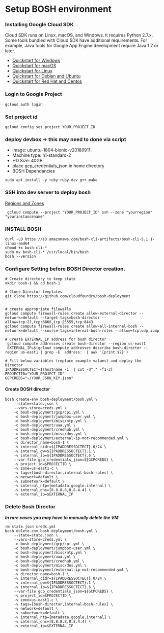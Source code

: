 # Setup BOSH environment

### Installing Google Cloud SDK
Cloud SDK runs on Linux, macOS, and Windows. It requires Python 2.7.x. Some tools bundled with Cloud SDK have additional requirements. For example, Java tools for Google App Engine development require Java 1.7 or later.
* [Quickstart for Windows](https://cloud.google.com/sdk/docs/quickstart-windows)
* [Quickstart for macOS](https://cloud.google.com/sdk/docs/quickstart-macos)
* [Quickstart for Linux](https://cloud.google.com/sdk/docs/quickstart-linux)
* [Quickstart for Debian and Ubuntu](https://cloud.google.com/sdk/docs/quickstart-debian-ubuntu)
* [Quickstart for Red Hat and Centos](https://cloud.google.com/sdk/docs/quickstart-redhat-centos)


### Login to Google Project
```
gcloud auth login
```

### Set project id
```
gcloud config set project YOUR_PROJECT_ID
```


### deploy devbox -> this may need to done via script

* image: ubuntu-1804-bionic-v20180911
* Machine type: n1-standard-2
* HD Size: 	40GB
* place gcp_credentials_json in home directory
* BOSH Dependancies
```
sudo apt install -y ruby ruby-dev g++ make
```

### SSH into dev server to deploy bosh
[Regions and Zones](https://cloud.google.com/compute/docs/regions-zones/)
```
 gcloud compute --project "YOUR_PROJECT_ID" ssh --zone "yourregion" "yourinstancename"
```

### INSTALL  BOSH
```
curl -LO https://s3.amazonaws.com/bosh-cli-artifacts/bosh-cli-5.1.1-linux-amd64
chmod +x bosh-cli-*
sudo mv bosh-cli-* /usr/local/bin/bosh
bosh --version
```

### Configure Setting before BOSH Director creation.
```
# Create directory to keep state
mkdir bosh-1 && cd bosh-1

# Clone Director templates
git clone https://github.com/cloudfoundry/bosh-deployment


# create appropriate filewalls
gcloud compute firewall-rules create allow-external-director --network=default --target-tags=bosh-director --allow=tcp:22,tcp:6868,tcp:25555,tcp:8443
gcloud compute firewall-rules create allow-all-internal-bosh --network=default --source-tags=internal-bosh-rules --allow=tcp,udp,icmp

# Create EXTERNAL_IP address for bosh director
 gcloud compute addresses create bosh-director --region us-east1
 EXTERNAL_IP=$(gcloud compute addresses describe bosh-director --region us-east1 | grep -E  address:  | awk '{print $2}')

# Fill below variables (replace example values) and deploy the Director
IPADDRESSOCTECT=$(hostname -i  | cut -d"." -f1-3)
PROJECTID="YOUR_PROJECT_ID"
GCPCREDS="~/YOUR_JSON_KEY.json"
```

#### Create BOSH director
```
bosh create-env bosh-deployment/bosh.yml \
    --state=state.json \
    --vars-store=creds.yml \
    -o bosh-deployment/gcp/cpi.yml \
    -o bosh-deployment/jumpbox-user.yml \
    -o bosh-deployment/misc/ntp.yml \
    -o bosh-deployment/uaa.yml \
    -o bosh-deployment/credhub.yml \
    -o bosh-deployment/misc/dns.yml \
    -o bosh-deployment/external-ip-not-recommended.yml \
    -v director_name=bosh-1 \
    -v internal_cidr=${IPADDRESSOCTECT}.0/24 \
    -v internal_gw=${IPADDRESSOCTECT}.1 \
    -v internal_ip=${IPADDRESSOCTECT}.6 \
    --var-file gcp_credentials_json=${GCPCREDS} \
    -v project_id=$PROJECTID \
    -v zone=us-east1-c \
    -v tags=[bosh-director,internal-bosh-rules] \
    -v network=default \
    -v subnetwork=default \
    -v internal_ntp=[metadata.google.internal] \
    -v internal_dns=[8.8.8.8,8.8.4.4] \
    -v external_ip=$EXTERNAL_IP
```

### Delete Bosh Director
***In rare cases you may have to manually delete the VM***
```
rm state.json creds.yml
bosh delete-env bosh-deployment/bosh.yml \
    --state=state.json \
    --vars-store=creds.yml \
    -o bosh-deployment/gcp/cpi.yml \
    -o bosh-deployment/jumpbox-user.yml \
    -o bosh-deployment/misc/ntp.yml \
    -o bosh-deployment/uaa.yml \
    -o bosh-deployment/credhub.yml \
    -o bosh-deployment/misc/dns.yml \
    -o bosh-deployment/external-ip-not-recommended.yml \
    -v director_name=bosh-1 \
    -v internal_cidr=${IPADDRESSOCTECT}.0/24 \
    -v internal_gw=${IPADDRESSOCTECT}.1 \
    -v internal_ip=${IPADDRESSOCTECT}.6 \
    --var-file gcp_credentials_json=${GCPCREDS} \
    -v project_id=$PROJECTID \
    -v zone=us-east1-c \
    -v tags=[bosh-director,internal-bosh-rules] \
    -v network=default \
    -v subnetwork=default \
    -v internal_ntp=[metadata.google.internal] \
    -v internal_dns=[8.8.8.8,8.8.4.4] \
    -v external_ip=$EXTERNAL_IP
```

